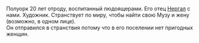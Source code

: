 Полуорк 20 лет отроду, воспитанный людоящерами. Его отец [Нергал](Персонажи%20игроков/Нергал.md) с нами. Художник.    Странствует по миру, чтобы найти свою Музу и жену (возможно, в одном лице).   
Он отправился в странствия потому что в его поселении нет пригодных женщин.